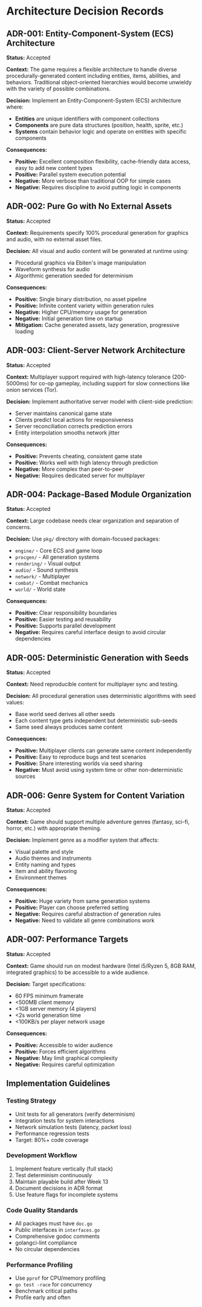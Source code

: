 # Architecture Decision Records

## ADR-001: Entity-Component-System (ECS) Architecture

**Status:** Accepted

**Context:**
The game requires a flexible architecture to handle diverse procedurally-generated content including entities, items, abilities, and behaviors. Traditional object-oriented hierarchies would become unwieldy with the variety of possible combinations.

**Decision:**
Implement an Entity-Component-System (ECS) architecture where:
- **Entities** are unique identifiers with component collections
- **Components** are pure data structures (position, health, sprite, etc.)
- **Systems** contain behavior logic and operate on entities with specific components

**Consequences:**
- **Positive:** Excellent composition flexibility, cache-friendly data access, easy to add new content types
- **Positive:** Parallel system execution potential
- **Negative:** More verbose than traditional OOP for simple cases
- **Negative:** Requires discipline to avoid putting logic in components

## ADR-002: Pure Go with No External Assets

**Status:** Accepted

**Context:**
Requirements specify 100% procedural generation for graphics and audio, with no external asset files.

**Decision:**
All visual and audio content will be generated at runtime using:
- Procedural graphics via Ebiten's image manipulation
- Waveform synthesis for audio
- Algorithmic generation seeded for determinism

**Consequences:**
- **Positive:** Single binary distribution, no asset pipeline
- **Positive:** Infinite content variety within generation rules
- **Negative:** Higher CPU/memory usage for generation
- **Negative:** Initial generation time on startup
- **Mitigation:** Cache generated assets, lazy generation, progressive loading

## ADR-003: Client-Server Network Architecture

**Status:** Accepted

**Context:**
Multiplayer support required with high-latency tolerance (200-5000ms) for co-op gameplay, including support for slow connections like onion services (Tor).

**Decision:**
Implement authoritative server model with client-side prediction:
- Server maintains canonical game state
- Clients predict local actions for responsiveness
- Server reconciliation corrects prediction errors
- Entity interpolation smooths network jitter

**Consequences:**
- **Positive:** Prevents cheating, consistent game state
- **Positive:** Works well with high latency through prediction
- **Negative:** More complex than peer-to-peer
- **Negative:** Requires dedicated server for multiplayer

## ADR-004: Package-Based Module Organization

**Status:** Accepted

**Context:**
Large codebase needs clear organization and separation of concerns.

**Decision:**
Use `pkg/` directory with domain-focused packages:
- `engine/` - Core ECS and game loop
- `procgen/` - All generation systems
- `rendering/` - Visual output
- `audio/` - Sound synthesis
- `network/` - Multiplayer
- `combat/` - Combat mechanics
- `world/` - World state

**Consequences:**
- **Positive:** Clear responsibility boundaries
- **Positive:** Easier testing and reusability
- **Positive:** Supports parallel development
- **Negative:** Requires careful interface design to avoid circular dependencies

## ADR-005: Deterministic Generation with Seeds

**Status:** Accepted

**Context:**
Need reproducible content for multiplayer sync and testing.

**Decision:**
All procedural generation uses deterministic algorithms with seed values:
- Base world seed derives all other seeds
- Each content type gets independent but deterministic sub-seeds
- Same seed always produces same content

**Consequences:**
- **Positive:** Multiplayer clients can generate same content independently
- **Positive:** Easy to reproduce bugs and test scenarios
- **Positive:** Share interesting worlds via seed sharing
- **Negative:** Must avoid using system time or other non-deterministic sources

## ADR-006: Genre System for Content Variation

**Status:** Accepted

**Context:**
Game should support multiple adventure genres (fantasy, sci-fi, horror, etc.) with appropriate theming.

**Decision:**
Implement genre as a modifier system that affects:
- Visual palette and style
- Audio themes and instruments
- Entity naming and types
- Item and ability flavoring
- Environment themes

**Consequences:**
- **Positive:** Huge variety from same generation systems
- **Positive:** Player can choose preferred setting
- **Negative:** Requires careful abstraction of generation rules
- **Negative:** Need to validate all genre combinations work

## ADR-007: Performance Targets

**Status:** Accepted

**Context:**
Game should run on modest hardware (Intel i5/Ryzen 5, 8GB RAM, integrated graphics) to be accessible to a wide audience.

**Decision:**
Target specifications:
- 60 FPS minimum framerate
- <500MB client memory
- <1GB server memory (4 players)
- <2s world generation time
- <100KB/s per player network usage

**Consequences:**
- **Positive:** Accessible to wider audience
- **Positive:** Forces efficient algorithms
- **Negative:** May limit graphical complexity
- **Negative:** Requires careful optimization

## Implementation Guidelines

### Testing Strategy
- Unit tests for all generators (verify determinism)
- Integration tests for system interactions
- Network simulation tests (latency, packet loss)
- Performance regression tests
- Target: 80%+ code coverage

### Development Workflow
1. Implement feature vertically (full stack)
2. Test determinism continuously
3. Maintain playable build after Week 13
4. Document decisions in ADR format
5. Use feature flags for incomplete systems

### Code Quality Standards
- All packages must have `doc.go`
- Public interfaces in `interfaces.go`
- Comprehensive godoc comments
- golangci-lint compliance
- No circular dependencies

### Performance Profiling
- Use `pprof` for CPU/memory profiling
- `go test -race` for concurrency
- Benchmark critical paths
- Profile early and often
